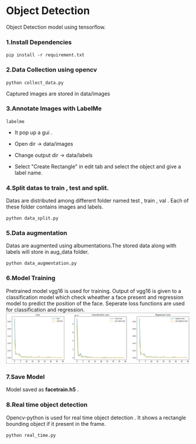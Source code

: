 
# Object Detection
Object Detection model using tensorflow.

### 1.Install Dependencies
    pip install -r requirement.txt

### 2.Data Collection using opencv
    python collect_data.py
Captured images are stored in data/images

### 3.Annotate Images with LabelMe
    labelme
- It pop up a gui .

- Open dir -> data/images

- Change output dir -> data/labels

- Select "Create Rectangle" in edit tab and select the object and give a label name.

### 4.Split datas to train , test and split.
Datas are distributed among different folder named test , train , val . Each of these folder contains images and labels.
    
    python data_split.py

### 5.Data augmentation
Datas are augmented using albumentations.The stored data along with labels will store in aug_data folder.
    
    python data_augmentation.py

### 6.Model Training
Pretrained model vgg16 is used for training. Output of vgg16 is given to a classification model which check wheather a face present and regression model to predict the position of the face.
Seperate loss functions are used for classification and regression.
![Model Training Loss Functions Plot](https://github.com/irfanrasheedkc/Object-Detection/blob/main/util_md/loss_tensorboard.png)

### 7.Save Model
Model saved as __facetrain.h5__ .

### 8.Real time object detection
Opencv-python is used for real time object detection . It shows a rectangle bounding object if it present in the frame.

    python real_time.py
